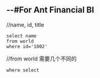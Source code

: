 --#For Ant Financial BI
--------------------------
//name, id, title

    select name
    from world
    where id='1002'

//from world 需要几个不同的

    where select
